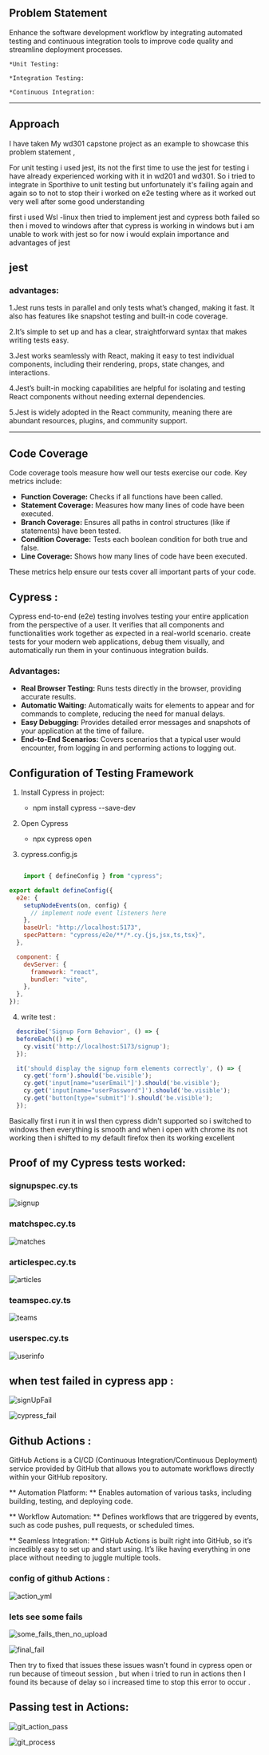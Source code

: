 ## Problem Statement
  
  Enhance the software development workflow by integrating automated testing and continuous integration tools to improve code quality and streamline deployment processes.

    *Unit Testing:
    
    *Integration Testing:
    
    *Continuous Integration:
---

## Approach
I have taken My wd301 capstone project as an example to showcase this problem statement , 

For unit testing i used jest, its not the first time to use the jest for testing i have already experienced working with it in wd201 and wd301. So i tried to integrate in Sporthive to unit testing but unfortunately it's failing again and again 
so to not to stop their i worked on e2e testing where as it worked out very well after some good understanding

first i used Wsl -linux then tried to implement jest and cypress both failed so then i moved to windows after that cypress is working in windows but i am unable to work with jest so for now i would explain importance and advantages of jest 

## jest
### advantages:
  
  1.Jest runs tests in parallel and only tests what’s changed, making it fast. It also has features like snapshot testing and built-in code coverage.

  2.It’s simple to set up and has a clear, straightforward syntax that makes writing tests easy.

  3.Jest works seamlessly with React, making it easy to test individual components, including their rendering, props, state changes, and interactions.

  4.Jest’s built-in mocking capabilities are helpful for isolating and testing React components without needing external dependencies.

  5.Jest is widely adopted in the React community, meaning there are abundant resources, plugins, and community support.

  
---

## Code Coverage

Code coverage tools measure how well our tests exercise our code. Key metrics include:

  * **Function Coverage:** Checks if all functions have been called.
  * **Statement Coverage:** Measures how many lines of code have been executed.
  * **Branch Coverage:** Ensures all paths in control structures (like if statements) have been tested.
  * **Condition Coverage:** Tests each boolean condition for both true and false.
  * **Line Coverage:** Shows how many lines of code have been executed.
    
These metrics help ensure our tests cover all important parts of your code.


## Cypress :

Cypress end-to-end (e2e) testing involves testing your entire application from the perspective of a user. It verifies that all components and functionalities work together as expected in a real-world scenario. 
create tests for your modern web applications, debug them visually, and automatically run them in your continuous integration builds.

### Advantages:

  * **Real Browser Testing:** Runs tests directly in the browser, providing accurate results.
  * **Automatic Waiting:** Automatically waits for elements to appear and for commands to complete, reducing the need for manual delays.
  * **Easy Debugging:** Provides detailed error messages and snapshots of your application at the time of failure.
  * **End-to-End Scenarios:** Covers scenarios that a typical user would encounter, from logging in and performing actions to logging out.


##  Configuration of Testing Framework

  1. Install Cypress in project:

        * npm install cypress --save-dev

  2. Open Cypress

        * npx cypress open

  3. cypress.config.js

``` cypress.config.js

    import { defineConfig } from "cypress";

export default defineConfig({
  e2e: {
    setupNodeEvents(on, config) {
      // implement node event listeners here
    },
    baseUrl: "http://localhost:5173",
    specPattern: "cypress/e2e/**/*.cy.{js,jsx,ts,tsx}",
  },

  component: {
    devServer: {
      framework: "react",
      bundler: "vite",
    },
  },
});

```

4. write test :

``` signupForm.cy.ts
  describe('Signup Form Behavior', () => {
  beforeEach(() => {
    cy.visit('http://localhost:5173/signup');
  });

  it('should display the signup form elements correctly', () => {
    cy.get('form').should('be.visible');
    cy.get('input[name="userEmail"]').should('be.visible');
    cy.get('input[name="userPassword"]').should('be.visible');
    cy.get('button[type="submit"]').should('be.visible');
  });

```     

Basically first i run it in wsl then cypress didn't supported so i switched to windows then everything is smooth and when i open with chrome its not working then i shifted to my default firefox then its working excellent


## Proof of my Cypress tests worked:

### signupspec.cy.ts

![signup](images/signup.png)

### matchspec.cy.ts

![matches](images/matches.png)

### articlespec.cy.ts

![articles](images/articles.png)

### teamspec.cy.ts

![teams](images/teams.png)

### userspec.cy.ts

![userinfo](images/user.png)

## when test failed in cypress app :

![signUpFail](images/signupfailed.png)

![cypress_fail](images/cypress_run_fail.png)


## Github Actions :

GitHub Actions is a CI/CD (Continuous Integration/Continuous Deployment) service provided by GitHub that allows you to automate workflows directly within your GitHub repository.

** Automation Platform: ** Enables automation of various tasks, including building, testing, and deploying code.

** Workflow Automation: ** Defines workflows that are triggered by events, such as code pushes, pull requests, or scheduled times.

** Seamless Integration: ** GitHub Actions is built right into GitHub, so it’s incredibly easy to set up and start using. It’s like having everything in one place without needing to juggle multiple tools.


### config of github Actions :

![action_yml](images/action_yml.png)

### lets see some fails

![some_fails_then_no_upload](images/git_action_fail.png)


![final_fail](images/git_action_fail_final.png)


Then try to fixed that issues these issues wasn't found in cypress open or run because of timeout session , but when i tried to run in actions then I found its because of delay so i increased time to stop this error to occur .


## Passing test in Actions:

![git_action_pass](images/git_action_pass.png)

![git_process](images/git_process.png)




